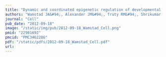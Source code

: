 ```yaml
---
title: "Dynamic and coordinated epigenetic regulation of developmental transitions in the cardiac lineage"
authors: "Wamstad JA&#94;, Alexander JM&#94;, Truty RM&#94;, Shrikumar A&#94;, Li F&#94;, Eilertson KE&#94;, Ding H&#94;, Wylie JN&#94;, Pico AR&#94;, **Capra JA&#94;**, Erwin G&#94;, Kattman SJ&#94;, Keller GM&#94;, Srivastava D&#94;, Levine SS&#94;, Pollard KS&#94;, Holloway AK&#94;, Boyer LA&#42;, Bruneau BG.&#42;"
journal: "Cell"
pub_date: "2012-09-18"
image: "/static/img/pub/2012-09-18_Wamstad_Cell.png"
pmid: "22981692"
pmcid: "PMC3462286"
pdf: "/static/pdfs/2012-09-18_Wamstad_Cell.pdf"
url: 
---
```

